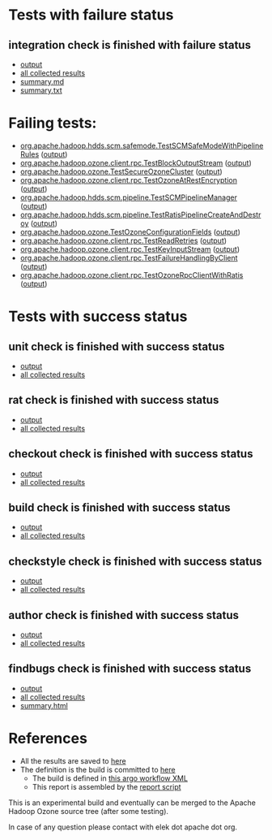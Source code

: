 # Tests with failure status

## integration check is finished with failure status

   * [output](https://raw.githubusercontent.com/elek/ozone-ci-q4/master/pr/pr-hdds-1569-jxtqp/integration/output.log)
   * [all collected results](https://github.com/elek/ozone-ci-q4/tree/master/pr/pr-hdds-1569-jxtqp/integration)
   * [summary.md](https://github.com/elek/ozone-ci-q4/tree/master/pr/pr-hdds-1569-jxtqp/integration/summary.md)
   * [summary.txt](https://github.com/elek/ozone-ci-q4/tree/master/pr/pr-hdds-1569-jxtqp/integration/summary.txt)

# Failing tests: 

 * [org.apache.hadoop.hdds.scm.safemode.TestSCMSafeModeWithPipelineRules](hadoop-ozone/integration-test/org.apache.hadoop.hdds.scm.safemode.TestSCMSafeModeWithPipelineRules.txt) ([output](hadoop-ozone/integration-test/org.apache.hadoop.hdds.scm.safemode.TestSCMSafeModeWithPipelineRules-output.txt))
 * [org.apache.hadoop.ozone.client.rpc.TestBlockOutputStream](hadoop-ozone/integration-test/org.apache.hadoop.ozone.client.rpc.TestBlockOutputStream.txt) ([output](hadoop-ozone/integration-test/org.apache.hadoop.ozone.client.rpc.TestBlockOutputStream-output.txt))
 * [org.apache.hadoop.ozone.TestSecureOzoneCluster](hadoop-ozone/integration-test/org.apache.hadoop.ozone.TestSecureOzoneCluster.txt) ([output](hadoop-ozone/integration-test/org.apache.hadoop.ozone.TestSecureOzoneCluster-output.txt))
 * [org.apache.hadoop.ozone.client.rpc.TestOzoneAtRestEncryption](hadoop-ozone/integration-test/org.apache.hadoop.ozone.client.rpc.TestOzoneAtRestEncryption.txt) ([output](hadoop-ozone/integration-test/org.apache.hadoop.ozone.client.rpc.TestOzoneAtRestEncryption-output.txt))
 * [org.apache.hadoop.hdds.scm.pipeline.TestSCMPipelineManager](hadoop-ozone/integration-test/org.apache.hadoop.hdds.scm.pipeline.TestSCMPipelineManager.txt) ([output](hadoop-ozone/integration-test/org.apache.hadoop.hdds.scm.pipeline.TestSCMPipelineManager-output.txt))
 * [org.apache.hadoop.hdds.scm.pipeline.TestRatisPipelineCreateAndDestroy](hadoop-ozone/integration-test/org.apache.hadoop.hdds.scm.pipeline.TestRatisPipelineCreateAndDestroy.txt) ([output](hadoop-ozone/integration-test/org.apache.hadoop.hdds.scm.pipeline.TestRatisPipelineCreateAndDestroy-output.txt))
 * [org.apache.hadoop.ozone.TestOzoneConfigurationFields](hadoop-ozone/integration-test/org.apache.hadoop.ozone.TestOzoneConfigurationFields.txt) ([output](hadoop-ozone/integration-test/org.apache.hadoop.ozone.TestOzoneConfigurationFields-output.txt))
 * [org.apache.hadoop.ozone.client.rpc.TestReadRetries](hadoop-ozone/integration-test/org.apache.hadoop.ozone.client.rpc.TestReadRetries.txt) ([output](hadoop-ozone/integration-test/org.apache.hadoop.ozone.client.rpc.TestReadRetries-output.txt))
 * [org.apache.hadoop.ozone.client.rpc.TestKeyInputStream](hadoop-ozone/integration-test/org.apache.hadoop.ozone.client.rpc.TestKeyInputStream.txt) ([output](hadoop-ozone/integration-test/org.apache.hadoop.ozone.client.rpc.TestKeyInputStream-output.txt))
 * [org.apache.hadoop.ozone.client.rpc.TestFailureHandlingByClient](hadoop-ozone/integration-test/org.apache.hadoop.ozone.client.rpc.TestFailureHandlingByClient.txt) ([output](hadoop-ozone/integration-test/org.apache.hadoop.ozone.client.rpc.TestFailureHandlingByClient-output.txt))
 * [org.apache.hadoop.ozone.client.rpc.TestOzoneRpcClientWithRatis](hadoop-ozone/integration-test/org.apache.hadoop.ozone.client.rpc.TestOzoneRpcClientWithRatis.txt) ([output](hadoop-ozone/integration-test/org.apache.hadoop.ozone.client.rpc.TestOzoneRpcClientWithRatis-output.txt))


# Tests with success status

## unit check is finished with success status

   * [output](https://raw.githubusercontent.com/elek/ozone-ci-q4/master/pr/pr-hdds-1569-jxtqp/unit/output.log)
   * [all collected results](https://github.com/elek/ozone-ci-q4/tree/master/pr/pr-hdds-1569-jxtqp/unit)


## rat check is finished with success status

   * [output](https://raw.githubusercontent.com/elek/ozone-ci-q4/master/pr/pr-hdds-1569-jxtqp/rat/output.log)
   * [all collected results](https://github.com/elek/ozone-ci-q4/tree/master/pr/pr-hdds-1569-jxtqp/rat)


## checkout check is finished with success status

   * [output](https://raw.githubusercontent.com/elek/ozone-ci-q4/master/pr/pr-hdds-1569-jxtqp/checkout/output.log)
   * [all collected results](https://github.com/elek/ozone-ci-q4/tree/master/pr/pr-hdds-1569-jxtqp/checkout)


## build check is finished with success status

   * [output](https://raw.githubusercontent.com/elek/ozone-ci-q4/master/pr/pr-hdds-1569-jxtqp/build/output.log)
   * [all collected results](https://github.com/elek/ozone-ci-q4/tree/master/pr/pr-hdds-1569-jxtqp/build)


## checkstyle check is finished with success status

   * [output](https://raw.githubusercontent.com/elek/ozone-ci-q4/master/pr/pr-hdds-1569-jxtqp/checkstyle/output.log)
   * [all collected results](https://github.com/elek/ozone-ci-q4/tree/master/pr/pr-hdds-1569-jxtqp/checkstyle)


## author check is finished with success status

   * [output](https://raw.githubusercontent.com/elek/ozone-ci-q4/master/pr/pr-hdds-1569-jxtqp/author/output.log)
   * [all collected results](https://github.com/elek/ozone-ci-q4/tree/master/pr/pr-hdds-1569-jxtqp/author)


## findbugs check is finished with success status

   * [output](https://raw.githubusercontent.com/elek/ozone-ci-q4/master/pr/pr-hdds-1569-jxtqp/findbugs/output.log)
   * [all collected results](https://github.com/elek/ozone-ci-q4/tree/master/pr/pr-hdds-1569-jxtqp/findbugs)
   * [summary.html](https://elek.github.io/ozone-ci-q4/pr/pr-hdds-1569-jxtqp/findbugs/summary.html)




# References

 * All the results are saved to [here](https://github.com/elek/ozone-ci-q4/tree/master/pr/pr-hdds-1569-jxtqp/)
 * The definition is the build is committed to [here](https://github.com/elek/argo-ozone)
    * The build is defined in [this argo workflow XML](https://github.com/elek/argo-ozone/blob/master/ozone-build.yaml)
    * This report is assembled by the [report script](https://github.com/elek/argo-ozone/blob/master/scripts/report.sh)

This is an experimental build and eventually can be merged to the Apache Hadoop Ozone source tree (after some testing).

In case of any question please contact with elek dot apache dot org.
